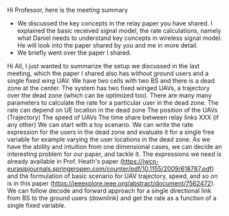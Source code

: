 Hi Professor, here is the meeting summary
- We discussed the key concepts in the relay paper you have shared. I explained the basic received signal model, the rate calculations, namely what Daniel needs to understand key concepts in wireless signal model. He will look into the paper shared by you and me in more detail.
- We briefly went over the paper I shared.

Hi All, I just wanted to summarize the setup we discussed in the last meeting, which the paper I shared also has without ground users and a single fixed wing UAV. We have two cells with two BS and there  is a dead zone at the center. The system has two fixed winged UAVs, a trajectory over the dead zone (which can be optimized too). There are many many parameters to calculate the rate for a particular user in the dead zone. The rate can depend on
UE location in the dead zone
The position of the UAVs (Trajectory)
The speed of UAVs
The time share between relay links
XXX (if any other)
We can start with a toy scenario. We can write the rate expression for the users in the dead zone and evaluate it for a single free variable for example varying the user locations in the dead zone. As we have the ability and intuition from one dimensional cases, we can decide an interesting problem for our paper, and tackle it.
The expressions we need is already available in Prof. Heath's paper (https://jwcn-eurasipjournals.springeropen.com/counter/pdf/10.1155/2009/618787.pdf) and the formulation of basic scenario for UAV trajectory, speed, and so on is in this paper (https://ieeexplore.ieee.org/abstract/document/7562472). We can follow decode and forward approach for a single directional link from BS to the ground users (downlink) and get the rate as a function of a single fixed variable.